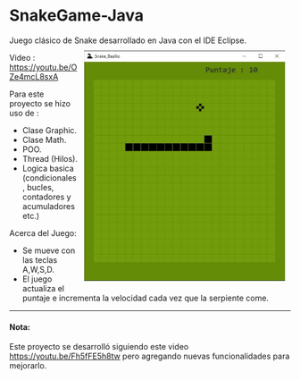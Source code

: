 # SnakeGame-Java
Juego clásico de Snake desarrollado en Java con el IDE Eclipse. <img src="img/snake_gif.gif" width="360" align="right" style="margin:10px" />

Video : https://youtu.be/OZe4mcL8sxA

Para este proyecto se hizo uso de :
- Clase Graphic.
- Clase Math.
- POO.
- Thread (Hilos).
- Logica basica (condicionales, bucles, contadores y acumuladores etc.)

Acerca del Juego:
- Se mueve con las teclas A,W,S,D.
- El juego actualiza el puntaje e incrementa la velocidad cada vez que la serpiente come.

---
#### Nota:
Este proyecto se desarrolló siguiendo este video https://youtu.be/Fh5fFE5h8tw pero agregando nuevas funcionalidades para mejorarlo.
